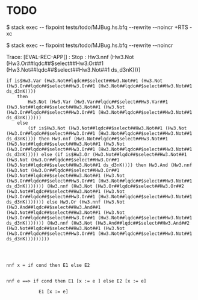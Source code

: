 # TODO

$ stack exec -- fixpoint tests/todo/MJBug.hs.bfq --rewrite --noincr +RTS -xc

$ stack exec -- fixpoint tests/todo/MJBug.hs.bfq --rewrite --noincr


Trace: [EVAL-REC-APP[] : Stop : Hw3.nnf (Hw3.Not (Hw3.Or##lqdc##$select##Hw3.Or##1 (Hw3.Not##lqdc##$select##Hw3.Not##1 ds_d3nK)))] 

    if is$Hw3.Var (Hw3.Not##lqdc##$select##Hw3.Not##1 (Hw3.Not (Hw3.Or##lqdc##$select##Hw3.Or##1 (Hw3.Not##lqdc##$select##Hw3.Not##1 ds_d3nK)))) 
        then
            Hw3.Not (Hw3.Var (Hw3.Var##lqdc##$select##Hw3.Var##1 (Hw3.Not##lqdc##$select##Hw3.Not##1 (Hw3.Not (Hw3.Or##lqdc##$select##Hw3.Or##1 (Hw3.Not##lqdc##$select##Hw3.Not##1 ds_d3nK)))))) 
        else
            (if is$Hw3.Not (Hw3.Not##lqdc##$select##Hw3.Not##1 (Hw3.Not (Hw3.Or##lqdc##$select##Hw3.Or##1 (Hw3.Not##lqdc##$select##Hw3.Not##1 ds_d3nK)))) then Hw3.nnf (Hw3.Not##lqdc##$select##Hw3.Not##1 (Hw3.Not##lqdc##$select##Hw3.Not##1 (Hw3.Not (Hw3.Or##lqdc##$select##Hw3.Or##1 (Hw3.Not##lqdc##$select##Hw3.Not##1 ds_d3nK))))) else (if is$Hw3.Or (Hw3.Not##lqdc##$select##Hw3.Not##1 (Hw3.Not (Hw3.Or##lqdc##$select##Hw3.Or##1 (Hw3.Not##lqdc##$select##Hw3.Not##1 ds_d3nK)))) then Hw3.And (Hw3.nnf (Hw3.Not (Hw3.Or##lqdc##$select##Hw3.Or##1 (Hw3.Not##lqdc##$select##Hw3.Not##1 (Hw3.Not (Hw3.Or##lqdc##$select##Hw3.Or##1 (Hw3.Not##lqdc##$select##Hw3.Not##1 ds_d3nK))))))) (Hw3.nnf (Hw3.Not (Hw3.Or##lqdc##$select##Hw3.Or##2 (Hw3.Not##lqdc##$select##Hw3.Not##1 (Hw3.Not (Hw3.Or##lqdc##$select##Hw3.Or##1 (Hw3.Not##lqdc##$select##Hw3.Not##1 ds_d3nK))))))) else Hw3.Or (Hw3.nnf (Hw3.Not (Hw3.And##lqdc##$select##Hw3.And##1 (Hw3.Not##lqdc##$select##Hw3.Not##1 (Hw3.Not (Hw3.Or##lqdc##$select##Hw3.Or##1 (Hw3.Not##lqdc##$select##Hw3.Not##1 ds_d3nK))))))) (Hw3.nnf (Hw3.Not (Hw3.And##lqdc##$select##Hw3.And##2 (Hw3.Not##lqdc##$select##Hw3.Not##1 (Hw3.Not (Hw3.Or##lqdc##$select##Hw3.Or##1 (Hw3.Not##lqdc##$select##Hw3.Not##1 ds_d3nK)))))))))




    nnf x = if cond then E1 else E2


    nnf e ==> if cond then E1 [x := e ] else E2 [x := e]
              
                E1 [x := e]


